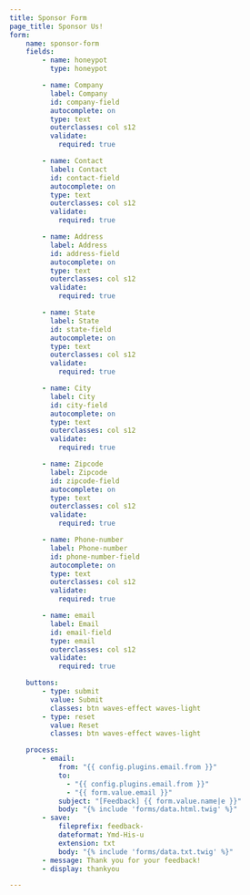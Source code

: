 ```yaml
---
title: Sponsor Form
page_title: Sponsor Us!
form:
    name: sponsor-form
    fields:
        - name: honeypot
          type: honeypot

        - name: Company
          label: Company
          id: company-field
          autocomplete: on
          type: text
          outerclasses: col s12
          validate:
            required: true 

        - name: Contact
          label: Contact
          id: contact-field
          autocomplete: on
          type: text
          outerclasses: col s12
          validate:
            required: true

        - name: Address
          label: Address
          id: address-field
          autocomplete: on
          type: text
          outerclasses: col s12
          validate:
            required: true

        - name: State
          label: State
          id: state-field
          autocomplete: on
          type: text
          outerclasses: col s12
          validate:
            required: true

        - name: City
          label: City
          id: city-field
          autocomplete: on
          type: text
          outerclasses: col s12
          validate:
            required: true

        - name: Zipcode
          label: Zipcode
          id: zipcode-field
          autocomplete: on
          type: text
          outerclasses: col s12
          validate:
            required: true

        - name: Phone-number
          label: Phone-number
          id: phone-number-field
          autocomplete: on
          type: text
          outerclasses: col s12
          validate:
            required: true

        - name: email
          label: Email
          id: email-field
          type: email
          outerclasses: col s12
          validate:
            required: true

    buttons:
        - type: submit
          value: Submit
          classes: btn waves-effect waves-light
        - type: reset
          value: Reset
          classes: btn waves-effect waves-light

    process:
        - email:
            from: "{{ config.plugins.email.from }}"
            to:
              - "{{ config.plugins.email.from }}"
              - "{{ form.value.email }}"
            subject: "[Feedback] {{ form.value.name|e }}"
            body: "{% include 'forms/data.html.twig' %}"
        - save:
            fileprefix: feedback-
            dateformat: Ymd-His-u
            extension: txt
            body: "{% include 'forms/data.txt.twig' %}"
        - message: Thank you for your feedback!
        - display: thankyou

---
```


